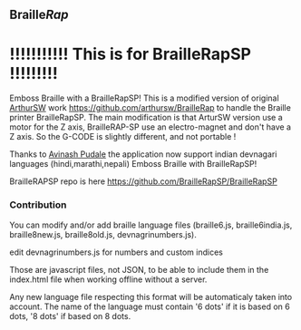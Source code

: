 ## Braille*Rap*

# !!!!!!!!!!! This is for BrailleRapSP !!!!!!!!!

Emboss Braille with a BrailleRapSP! This is a modified version of original [ArthurSW](https://github.com/arthursw) work https://github.com/arthursw/BrailleRap to handle the Braille printer BrailleRapSP. The main modification is that ArturSW version use a motor for the Z axis, BrailleRAP-SP use an electro-magnet and don't have a Z axis. So the G-CODE is slightly different, and not portable !

Thanks to [Avinash Pudale](https://github.com/AvinashPudale) the application now support
indian devnagari languages  (hindi,marathi,nepali) 
Emboss Braille with BrailleRapSP!



BrailleRAPSP repo is here https://github.com/BrailleRapSP/BrailleRapSP



### Contribution

You can modify and/or add braille language files (braille6.js, braille6india.js, braille8new.js, braille8old.js, devnagrinumbers.js).
 
 edit devnagrinumbers.js for numbers and custom indices

Those are javascript files, not JSON, to be able to include them in the index.html file when working offline without a server.

Any new language file respecting this format will be automaticaly taken into account. The name of the language must contain '6 dots' if it is based on 6 dots, '8 dots' if based on 8 dots.
